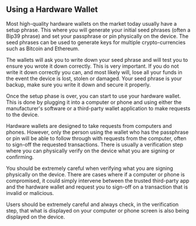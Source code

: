 ## Using a Hardware Wallet

Most high-quality hardware wallets on the market today usually have a setup phrase. This where you will generate your initial seed phrases (often a Bip39 phrase) and set your passphrase or pin physically on the device. The seed phrases can be used to generate keys for multiple crypto-currencies such as Bitcoin and Ethereum.

The wallets will ask you to write down your seed phrase and will test you to ensure you wrote it down correctly. This is very important. If you do not write it down correctly you can, and most likely will, lose all your funds in the event the device is lost, stolen or damaged. Your seed phrase is your backup, make sure you write it down and secure it properly.

Once the setup phase is over, you can start to use your hardware wallet. This is done by plugging it into a computer or phone and using either the manufacturer's software or a third-party wallet application to make requests to the device.

Hardware wallets are designed to take requests from computers and phones. However, only the person using the wallet who has the passphrase or pin will be able to follow through with requests from the computer, often to sign-off the requested transactions. There is usually a verification step where you can physically verify on the device what you are signing or confirming.

You should be extremely careful when verifying what you are signing physically on the device. There are cases where if a computer or phone is compromised, it could simply intervene between the trusted third-party app and the hardware wallet and request you to sign-off on a transaction that is invalid or malicious.

Users should be extremely careful and always check, in the verification step, that what is displayed on your computer or phone screen is also being displayed on the device.